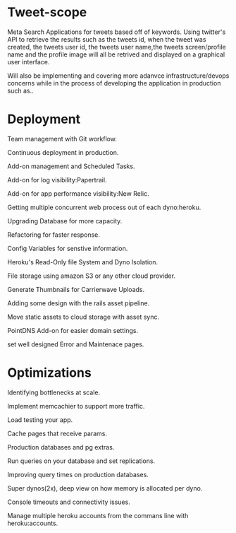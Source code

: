 Tweet-scope
===========

Meta Search Applications for tweets based off of keywords. Using twitter's API to retrieve the results such as the tweets id, when the tweet was created, the tweets user id, the tweets user name,the tweets screen/profile name and the profile image will all be retrived and displayed on a graphical user interface.

Will also be implementing and covering more adanvce infrastructure/devops concerns while in the process of developing the application in production such as..

Deployment
===========

Team management with Git workflow.

Continuous deployment in production.

Add-on management and Scheduled Tasks.

Add-on for log visibility:Papertrail.

Add-on for app performance visibility:New Relic.

Getting multiple concurrent web process out of each dyno:heroku.

Upgrading Database for more capacity.

Refactoring for faster response.

Config Variables for senstive information.

Heroku's Read-Only file System and Dyno Isolation.

File storage using amazon S3 or any other cloud provider.

Generate Thumbnails for Carrierwave Uploads.

Adding some design with the rails asset pipeline.

Move static assets to cloud storage with asset sync.

PointDNS Add-on for easier domain settings.

set well designed Error and Maintenace pages.

Optimizations
=============

Identifying bottlenecks at scale.

Implement memcachier to support more traffic.

Load testing your app.

Cache pages that receive params.

Production databases and pg extras.

Run queries on your database and set replications.

Improving query times on production databases.

Super dynos(2x), deep view on how memory is allocated per dyno.

Console timeouts and connectivity issues.

Manage multiple heroku accounts from the commans line with heroku:accounts.
      
